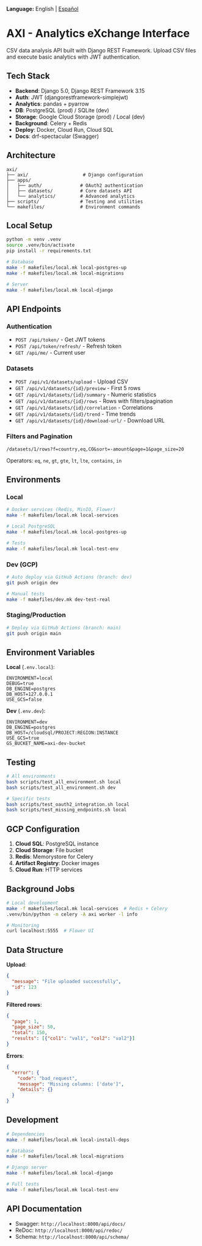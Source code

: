 **Language:** English | [Español](./README.es.md)

# AXI - Analytics eXchange Interface

CSV data analysis API built with Django REST Framework. Upload CSV files and execute basic analytics with JWT authentication.

## Tech Stack

- **Backend**: Django 5.0, Django REST Framework 3.15
- **Auth**: JWT (djangorestframework-simplejwt)
- **Analytics**: pandas + pyarrow
- **DB**: PostgreSQL (prod) / SQLite (dev)
- **Storage**: Google Cloud Storage (prod) / Local (dev)
- **Background**: Celery + Redis
- **Deploy**: Docker, Cloud Run, Cloud SQL
- **Docs**: drf-spectacular (Swagger)

## Architecture

```
axi/
├── axi/                    # Django configuration
├── apps/
│   ├── auth/              # OAuth2 authentication
│   ├── datasets/          # Core datasets API
│   └── analytics/         # Advanced analytics
├── scripts/               # Testing and utilities
└── makefiles/             # Environment commands
```

## Local Setup

```bash
python -m venv .venv
source .venv/bin/activate
pip install -r requirements.txt

# Database
make -f makefiles/local.mk local-postgres-up
make -f makefiles/local.mk local-migrations

# Server
make -f makefiles/local.mk local-django
```

## API Endpoints

### Authentication
- `POST /api/token/` - Get JWT tokens
- `POST /api/token/refresh/` - Refresh token
- `GET /api/me/` - Current user

### Datasets
- `POST /api/v1/datasets/upload` - Upload CSV
- `GET /api/v1/datasets/{id}/preview` - First 5 rows
- `GET /api/v1/datasets/{id}/summary` - Numeric statistics
- `GET /api/v1/datasets/{id}/rows` - Rows with filters/pagination
- `GET /api/v1/datasets/{id}/correlation` - Correlations
- `GET /api/v1/datasets/{id}/trend` - Time trends
- `GET /api/v1/datasets/{id}/download-url/` - Download URL

### Filters and Pagination
```
/datasets/1/rows?f=country,eq,CO&sort=-amount&page=1&page_size=20
```

Operators: `eq`, `ne`, `gt`, `gte`, `lt`, `lte`, `contains`, `in`

## Environments

### Local
```bash
# Docker services (Redis, MinIO, Flower)
make -f makefiles/local.mk local-services

# Local PostgreSQL
make -f makefiles/local.mk local-postgres-up

# Tests
make -f makefiles/local.mk local-test-env
```

### Dev (GCP)
```bash
# Auto deploy via GitHub Actions (branch: dev)
git push origin dev

# Manual tests
make -f makefiles/dev.mk dev-test-real
```

### Staging/Production
```bash
# Deploy via GitHub Actions (branch: main)
git push origin main
```

## Environment Variables

**Local** (`.env.local`):
```
ENVIRONMENT=local
DEBUG=true
DB_ENGINE=postgres
DB_HOST=127.0.0.1
USE_GCS=false
```

**Dev** (`.env.dev`):
```
ENVIRONMENT=dev
DB_ENGINE=postgres
DB_HOST=/cloudsql/PROJECT:REGION:INSTANCE
USE_GCS=true
GS_BUCKET_NAME=axi-dev-bucket
```

## Testing

```bash
# All environments
bash scripts/test_all_environment.sh local
bash scripts/test_all_environment.sh dev

# Specific tests
bash scripts/test_oauth2_integration.sh local
bash scripts/test_missing_endpoints.sh local
```

## GCP Configuration

1. **Cloud SQL**: PostgreSQL instance
2. **Cloud Storage**: File bucket
3. **Redis**: Memorystore for Celery
4. **Artifact Registry**: Docker images
5. **Cloud Run**: HTTP services

## Background Jobs

```bash
# Local development
make -f makefiles/local.mk local-services  # Redis + Celery
.venv/bin/python -m celery -A axi worker -l info

# Monitoring
curl localhost:5555  # Flower UI
```

## Data Structure

**Upload**:
```json
{
  "message": "File uploaded successfully",
  "id": 123
}
```

**Filtered rows**:
```json
{
  "page": 1,
  "page_size": 50,
  "total": 150,
  "results": [{"col1": "val1", "col2": "val2"}]
}
```

**Errors**:
```json
{
  "error": {
    "code": "bad_request",
    "message": "Missing columns: ['date']",
    "details": {}
  }
}
```

## Development

```bash
# Dependencies
make -f makefiles/local.mk local-install-deps

# Database
make -f makefiles/local.mk local-migrations

# Django server
make -f makefiles/local.mk local-django

# Full tests
make -f makefiles/local.mk local-test-env
```

## API Documentation

- Swagger: `http://localhost:8000/api/docs/`
- ReDoc: `http://localhost:8000/api/redoc/`
- Schema: `http://localhost:8000/api/schema/`